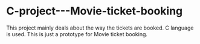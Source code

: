 # C-project---Movie-ticket-booking
This project mainly deals about the way the tickets are booked. C language is used. This is just a prototype for Movie ticket booking.
